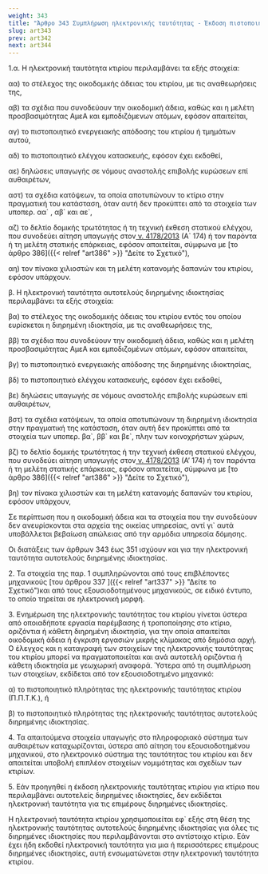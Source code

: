 ```yaml
---
weight: 343
title: "Άρθρο 343 Συμπλήρωση ηλεκτρονικής ταυτότητας - Έκδοση πιστοποιητικών"
slug: art343
prev: art342
next: art344
---
```


1.α. Η ηλεκτρονική ταυτότητα κτιρίου περιλαμβάνει τα εξής στοιχεία:

αα) το στέλεχος της οικοδομικής άδειας του κτιρίου, με τις αναθεωρήσεις της,

αβ) τα σχέδια που συνοδεύουν την οικοδομική άδεια, καθώς και η μελέτη προσβασιμότητας ΑμεΑ και εμποδιζόμενων ατόμων, εφόσον απαιτείται,

αγ) το πιστοποιητικό ενεργειακής απόδοσης του κτιρίου ή τμημάτων αυτού,

αδ) το πιστοποιητικό ελέγχου κατασκευής, εφόσον έχει εκδοθεί,

αε) δηλώσεις υπαγωγής σε νόμους αναστολής επιβολής κυρώσεων επί αυθαιρέτων,

αστ) τα σχέδια κατόψεων, τα οποία αποτυπώνουν το κτίριο στην πραγματική του κατάσταση, όταν αυτή δεν προκύπτει από τα στοιχεία των υποπερ. αα\` , αβ\` και αε\`,

αζ) το δελτίο δομικής τρωτότητας ή τη τεχνική έκθεση στατικού ελέγχου, που συνοδεύει αίτηση υπαγωγής στον<a href="https://ia37rg02wpsa01.blob.core.windows.net/fek/01/2013/20130100174.pdf" title="Δείτε το Σχετικό"> ν. 4178/2013</a> (Α\` 174) ή τον παρόντα ή τη μελέτη στατικής επάρκειας, εφόσον απαιτείται, σύμφωνα με [το άρθρο 386]({{< relref "art386" >}} "Δείτε το Σχετικό"),

αη) τον πίνακα χιλιοστών και τη μελέτη κατανομής δαπανών του κτιρίου, εφόσον υπάρχουν.

β. Η ηλεκτρονική ταυτότητα αυτοτελούς διηρημένης ιδιοκτησίας περιλαμβάνει τα εξής στοιχεία:

βα) το στέλεχος της οικοδομικής άδειας του κτιρίου εντός του οποίου ευρίσκεται η διηρημένη ιδιοκτησία, με τις αναθεωρήσεις της,

ββ) τα σχέδια που συνοδεύουν την οικοδομική άδεια, καθώς και η μελέτη προσβασιμότητας ΑμεΑ και εμποδιζομένων ατόμων, εφόσον απαιτείται,

βγ) το πιστοποιητικό ενεργειακής απόδοσης της διηρημένης ιδιοκτησίας,

βδ) το πιστοποιητικό ελέγχου κατασκευής, εφόσον έχει εκδοθεί,

βε) δηλώσεις υπαγωγής σε νόμους αναστολής επιβολής κυρώσεων επί αυθαιρέτων,

βστ) τα σχέδια κατόψεων, τα οποία αποτυπώνουν τη διηρημένη ιδιοκτησία στην πραγματική της κατάσταση, όταν αυτή δεν προκύπτει από τα στοιχεία των υποπερ. βα\`, ββ\` και βε\`, πλην των κοινοχρήστων χώρων,

βζ) το δελτίο δομικής τρωτότητας ή την τεχνική έκθεση στατικού ελέγχου, που συνοδεύει αίτηση υπαγωγής στον<a href="https://ia37rg02wpsa01.blob.core.windows.net/fek/01/2013/20130100174.pdf" title="Δείτε το Σχετικό"> ν. 4178/2013</a> (Α’ 174) ή τον παρόντα ή τη μελέτη στατικής επάρκειας, εφόσον απαιτείται, σύμφωνα με [το άρθρο 386]({{< relref "art386" >}} "Δείτε το Σχετικό"),

βη) τον πίνακα χιλιοστών και τη μελέτη κατανομής δαπανών του κτιρίου, εφόσον υπάρχουν,

Σε περίπτωση που η οικοδομική άδεια και τα στοιχεία που την συνοδεύουν δεν ανευρίσκονται στα αρχεία της οικείας υπηρεσίας, αντί γι\` αυτά υποβάλλεται βεβαίωση απώλειας από την αρμόδια υπηρεσία δόμησης.

Οι διατάξεις των άρθρων 343 έως 351 ισχύουν και για την ηλεκτρονική ταυτότητα αυτοτελούς διηρημένης ιδιοκτησίας.

2\. Τα στοιχεία της παρ. 1 συμπληρώνονται από τους επιβλέποντες μηχανικούς [του άρθρου 337 ]({{< relref "art337" >}} "Δείτε το Σχετικό")και από τους εξουσιοδοτημένους μηχανικούς, σε ειδικό έντυπο, το οποίο τηρείται σε ηλεκτρονική μορφή.

3\. Ενημέρωση της ηλεκτρονικής ταυτότητας του κτιρίου γίνεται ύστερα από οποιαδήποτε εργασία παρέμβασης ή τροποποίησης στο κτίριο, οριζόντια ή κάθετη διηρημένη ιδιοκτησία, για την οποία απαιτείται οικοδομική άδεια ή έγκριση εργασιών μικρής κλίμακας από δημόσια αρχή. Ο έλεγχος και η καταγραφή των στοιχείων της ηλεκτρονικής ταυτότητας του κτιρίου μπορεί να πραγματοποιείται και ανά αυτοτελή οριζόντια ή κάθετη ιδιοκτησία με γεωχωρική αναφορά. Ύστερα από τη συμπλήρωση των στοιχείων, εκδίδεται από τον εξουσιοδοτημένο μηχανικό:

α) το πιστοποιητικό πληρότητας της ηλεκτρονικής ταυτότητας κτιρίου (Π.Π.Τ.Κ.), ή

β) το πιστοποιητικό πληρότητας της ηλεκτρονικής ταυτότητας αυτοτελούς διηρημένης ιδιοκτησίας.

4\. Τα απαιτούμενα στοιχεία υπαγωγής στο πληροφοριακό σύστημα των αυθαιρέτων καταχωρίζονται, ύστερα από αίτηση του εξουσιοδοτημένου μηχανικού, στο ηλεκτρονικό σύστημα της ταυτότητας του κτιρίου και δεν απαιτείται υποβολή επιπλέον στοιχείων νομιμότητας και σχεδίων των κτιρίων.

5\. Εάν προηγηθεί η έκδοση ηλεκτρονικής ταυτότητας κτιρίου για κτίριο που περιλαμβάνει αυτοτελείς διηρημένες ιδιοκτησίες, δεν εκδίδεται ηλεκτρονική ταυτότητα για τις επιμέρους διηρημένες ιδιοκτησίες.

Η ηλεκτρονική ταυτότητα κτιρίου χρησιμοποιείται εφ\` εξής στη θέση της ηλεκτρονικής ταυτότητας αυτοτελούς διηρημένης ιδιοκτησίας για όλες τις διηρημένες ιδιοκτησίες που περιλαμβάνονται στο αντίστοιχο κτίριο. Εάν έχει ήδη εκδοθεί ηλεκτρονική ταυτότητα για μια ή περισσότερες επιμέρους διηρημένες ιδιοκτησίες, αυτή ενσωματώνεται στην ηλεκτρονική ταυτότητα κτιρίου.



